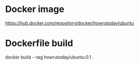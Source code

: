 # Docker image
https://hub.docker.com/repository/docker/howrutoday/ubuntu

# Dockerfile build
docker build --tag howrutoday/ubuntu:0.1 .
